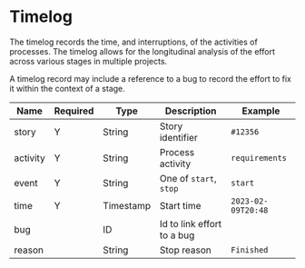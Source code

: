 # Timelog

The timelog records the time, and interruptions, of the activities of processes. The timelog allows for the longitudinal analysis of the effort across various stages in multiple projects.

A timelog record may include a reference to a bug to record the effort to fix it within the context of a stage.

|Name|Required|Type|Description|Example|
|-|-|-|-|-|
|story|Y|String|Story identifier|`#12356`|
|activity|Y|String|Process activity|`requirements`|
|event|Y|String|One of `start`, `stop`|`start`|
|time|Y|Timestamp|Start time|`2023-02-09T20:48`|
|bug||ID|Id to link effort to a bug||
|reason||String|Stop reason|`Finished`|
